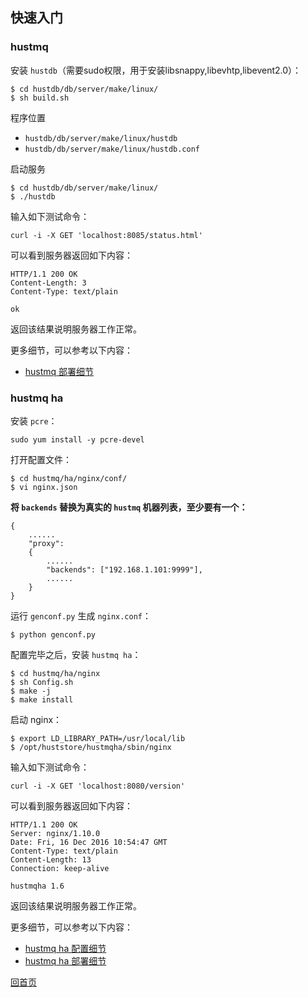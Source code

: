 快速入门
--

### hustmq ###

安装 `hustdb`（需要sudo权限，用于安装libsnappy,libevhtp,libevent2.0）：

    $ cd hustdb/db/server/make/linux/
    $ sh build.sh

程序位置

* `hustdb/db/server/make/linux/hustdb`
* `hustdb/db/server/make/linux/hustdb.conf`

启动服务

    $ cd hustdb/db/server/make/linux/
    $ ./hustdb

输入如下测试命令：

    curl -i -X GET 'localhost:8085/status.html'

可以看到服务器返回如下内容：

    HTTP/1.1 200 OK
	Content-Length: 3
	Content-Type: text/plain

	ok

返回该结果说明服务器工作正常。

更多细节，可以参考以下内容：

* [hustmq 部署细节](../advanced/hustmq/index.md)

### hustmq ha ###

安装 `pcre`：

    sudo yum install -y pcre-devel

打开配置文件：

    $ cd hustmq/ha/nginx/conf/
    $ vi nginx.json

**将 `backends` 替换为真实的 `hustmq` 机器列表，至少要有一个：**

    {
        ......
        "proxy":
        {
            ......
            "backends": ["192.168.1.101:9999"],
            ......
        }
    }

运行 `genconf.py` 生成 `nginx.conf`：

    $ python genconf.py

配置完毕之后，安装 `hustmq ha`：

    $ cd hustmq/ha/nginx
    $ sh Config.sh
    $ make -j
    $ make install

启动 nginx：

    $ export LD_LIBRARY_PATH=/usr/local/lib
    $ /opt/huststore/hustmqha/sbin/nginx

输入如下测试命令：

    curl -i -X GET 'localhost:8080/version'

可以看到服务器返回如下内容：

    HTTP/1.1 200 OK
    Server: nginx/1.10.0
    Date: Fri, 16 Dec 2016 10:54:47 GMT
    Content-Type: text/plain
    Content-Length: 13
    Connection: keep-alive

    hustmqha 1.6

返回该结果说明服务器工作正常。

更多细节，可以参考以下内容：

* [hustmq ha 配置细节](../advanced/ha/nginx.md)
* [hustmq ha 部署细节](../advanced/ha/deploy.md)

[回首页](../index.md)